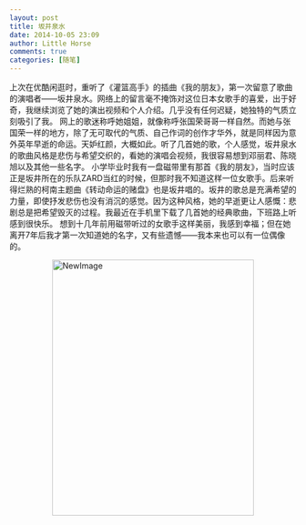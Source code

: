 ```yaml
---
layout: post
title: 坂井泉水
date: 2014-10-05 23:09
author: Little Horse
comments: true
categories: [随笔]
---
```

<!--StartFragment-->
上次在优酷闲逛时，重听了《灌篮高手》的插曲《我的朋友》，第一次留意了歌曲的演唱者——坂井泉水。网络上的留言毫不掩饰对这位日本女歌手的喜爱，出于好奇，我继续浏览了她的演出视频和个人介绍。几乎没有任何迟疑，她独特的气质立刻吸引了我。
网上的歌迷称呼她姐姐，就像称呼张国荣哥哥一样自然。而她与张国荣一样的地方，除了无可取代的气质、自己作词的创作才华外，就是同样因为意外英年早逝的命运。天妒红颜，大概如此。听了几首她的歌，个人感觉，坂井泉水的歌曲风格是悲伤与希望交织的，看她的演唱会视频，我很容易想到邓丽君、陈晓旭以及其他一些名字。
小学毕业时我有一盘磁带里有那首《我的朋友》，当时应该正是坂井所在的乐队ZARD当红的时候，但那时我不知道这样一位女歌手。后来听得烂熟的柯南主题曲《转动命运的赌盘》也是坂井唱的。坂井的歌总是充满希望的力量，即使抒发悲伤也没有消沉的感觉。因为这种风格，她的早逝更让人感慨：悲剧总是把希望毁灭的过程。我最近在手机里下载了几首她的经典歌曲，下班路上听感到很快乐。
想到十几年前用磁带听过的女歌手这样美丽，我感到幸福；但在她离开7年后我才第一次知道她的名字，又有些遗憾——我本来也可以有一位偶像的。
<!--EndFragment-->
<img style="display: block; margin-left: auto; margin-right: auto;" title="NewImage.png" alt="NewImage" src="http://manan.org/images/wp/2014/10/NewImage.png" width="354" height="450" border="0" />
